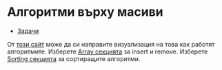 # Алгоритми върху масиви

- [Задачи](./Problems.md)

От [този сайт](https://visualgo.net/en) може да си направите визуализация на това как работят алгоритмите. Изберете [Array секцията](https://visualgo.net/en/array) за insert и remove. Изберете [Sorting секцията](https://visualgo.net/en/sorting) за сортиращите алгоритми.
